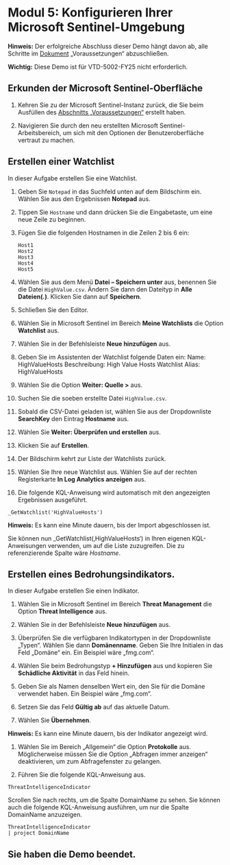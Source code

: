 # Modul 5: Konfigurieren Ihrer Microsoft Sentinel-Umgebung

**Hinweis:** Der erfolgreiche Abschluss dieser Demo hängt davon ab, alle Schritte im  [Dokument](00-prerequisites.md) „Voraussetzungen“ abzuschließen.

**Wichtig:** Diese Demo ist für VTD-5002-FY25 nicht erforderlich.

## Erkunden der Microsoft Sentinel-Oberfläche

1. Kehren Sie zu der Microsoft Sentinel-Instanz zurück, die Sie beim Ausfüllen des [Abschnitts „Voraussetzungen“](00-prerequisites.md#deploy-azure-sentinel-workspace-for-demo-in-module-4) erstellt haben.

1. Navigieren Sie durch den neu erstellten Microsoft Sentinel-Arbeitsbereich, um sich mit den Optionen der Benutzeroberfläche vertraut zu machen.

## Erstellen einer Watchlist

In dieser Aufgabe erstellen Sie eine Watchlist.

1. Geben Sie `Notepad` in das Suchfeld unten auf dem Bildschirm ein.  Wählen Sie aus den Ergebnissen **Notepad** aus.

1. Tippen Sie `Hostname` und dann drücken Sie die Eingabetaste, um eine neue Zeile zu beginnen.

1. Fügen Sie die folgenden Hostnamen in die Zeilen 2 bis 6 ein:
    ```
    Host1
    Host2
    Host3
    Host4
    Host5
    ```

1. Wählen Sie aus dem Menü **Datei – Speichern unter** aus, benennen Sie die Datei `HighValue.csv`.  Ändern Sie dann den Dateityp in **Alle Dateien(*.*)**.  Klicken Sie dann auf **Speichern**.

1. Schließen Sie den Editor.

1. Wählen Sie in Microsoft Sentinel im Bereich **Meine Watchlists** die Option **Watchlist** aus.

1. Wählen Sie in der Befehlsleiste **Neue hinzufügen** aus.

1. Geben Sie im Assistenten der Watchlist folgende Daten ein:  Name: HighValueHosts  Beschreibung: High Value Hosts  Watchlist Alias: HighValueHosts

1. Wählen Sie die Option **Weiter: Quelle >** aus.

1. Suchen Sie die soeben erstellte Datei `HighValue.csv`. 

1. Sobald die CSV-Datei geladen ist, wählen Sie aus der Dropdownliste **SearchKey** den Eintrag **Hostname** aus.

1. Wählen Sie **Weiter: Überprüfen und erstellen** aus.

1. Klicken Sie auf **Erstellen**.

1. Der Bildschirm kehrt zur Liste der Watchlists zurück.

1. Wählen Sie Ihre neue Watchlist aus.  Wählen Sie auf der rechten Registerkarte **In Log Analytics anzeigen** aus.

1. Die folgende KQL-Anweisung wird automatisch mit den angezeigten Ergebnissen ausgeführt.

```KQL
_GetWatchlist('HighValueHosts')
```
**Hinweis:** Es kann eine Minute dauern, bis der Import abgeschlossen ist.

Sie können nun _GetWatchlist(‚HighValueHosts‘) in Ihren eigenen KQL-Anweisungen verwenden, um auf die Liste zuzugreifen. Die zu referenzierende Spalte wäre *Hostname*.

## Erstellen eines Bedrohungsindikators.

In dieser Aufgabe erstellen Sie einen Indikator.

1. Wählen Sie in Microsoft Sentinel im Bereich **Threat Management** die Option **Threat Intelligence** aus.

1. Wählen Sie in der Befehlsleiste **Neue hinzufügen** aus.

1. Überprüfen Sie die verfügbaren Indikatortypen in der Dropdownliste „Typen“.  Wählen Sie dann **Domänenname**. Geben Sie Ihre Initialen in das Feld „Domäne“ ein. Ein Beispiel wäre „fmg.com“.

1. Wählen Sie beim Bedrohungstyp  **+ Hinzufügen** aus und kopieren Sie **Schädliche Aktivität** in das Feld hinein.

1. Geben Sie als Namen denselben Wert ein, den Sie für die Domäne verwendet haben. Ein Beispiel wäre „fmg.com“.

1. Setzen Sie das Feld **Gültig ab** auf das aktuelle Datum.

1. Wählen Sie **Übernehmen**.

**Hinweis:** Es kann eine Minute dauern, bis der Indikator angezeigt wird.

1. Wählen Sie im Bereich „Allgemein“ die Option **Protokolle** aus.  Möglicherweise müssen Sie die Option „Abfragen immer anzeigen“ deaktivieren, um zum Abfragefenster zu gelangen.

1. Führen Sie die folgende KQL-Anweisung aus.

```KQL
ThreatIntelligenceIndicator 
```
Scrollen Sie nach rechts, um die Spalte DomainName zu sehen. Sie können auch die folgende KQL-Anweisung ausführen, um nur die Spalte DomainName anzuzeigen.  

```KQL
ThreatIntelligenceIndicator 
| project DomainName
```
## Sie haben die Demo beendet.